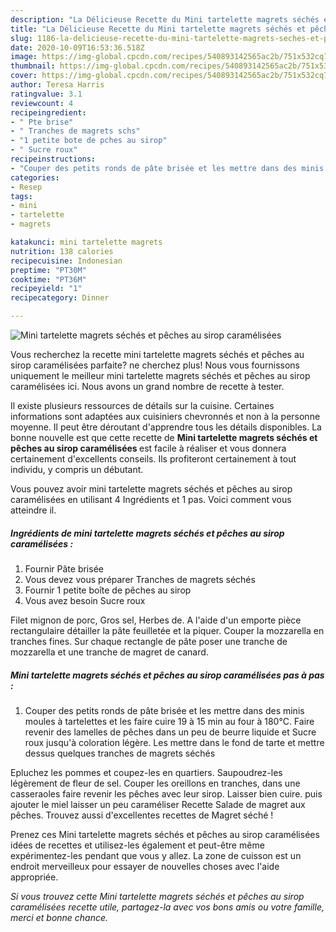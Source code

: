 ```yaml
---
description: "La Délicieuse Recette du Mini tartelette magrets séchés et pêches au sirop caramélisées"
title: "La Délicieuse Recette du Mini tartelette magrets séchés et pêches au sirop caramélisées"
slug: 1186-la-delicieuse-recette-du-mini-tartelette-magrets-seches-et-peches-au-sirop-caramelisees
date: 2020-10-09T16:53:36.518Z
image: https://img-global.cpcdn.com/recipes/540893142565ac2b/751x532cq70/mini-tartelette-magrets-seches-et-peches-au-sirop-caramelisees-photo-principale-de-la-recette.jpg
thumbnail: https://img-global.cpcdn.com/recipes/540893142565ac2b/751x532cq70/mini-tartelette-magrets-seches-et-peches-au-sirop-caramelisees-photo-principale-de-la-recette.jpg
cover: https://img-global.cpcdn.com/recipes/540893142565ac2b/751x532cq70/mini-tartelette-magrets-seches-et-peches-au-sirop-caramelisees-photo-principale-de-la-recette.jpg
author: Teresa Harris
ratingvalue: 3.1
reviewcount: 4
recipeingredient:
- " Pte brise"
- " Tranches de magrets schs"
- "1 petite bote de pches au sirop"
- " Sucre roux"
recipeinstructions:
- "Couper des petits ronds de pâte brisée et les mettre dans des minis moules à tartelettes et les faire cuire 19 à 15 min au four à 180°C. Faire revenir des lamelles de pêches dans un peu de beurre liquide et Sucre roux jusqu&#39;à coloration légère. Les mettre dans le fond de tarte et mettre dessus quelques tranches de magrets séchés"
categories:
- Resep
tags:
- mini
- tartelette
- magrets

katakunci: mini tartelette magrets 
nutrition: 138 calories
recipecuisine: Indonesian
preptime: "PT30M"
cooktime: "PT36M"
recipeyield: "1"
recipecategory: Dinner

---
```



![Mini tartelette magrets séchés et pêches au sirop caramélisées](https://img-global.cpcdn.com/recipes/540893142565ac2b/751x532cq70/mini-tartelette-magrets-seches-et-peches-au-sirop-caramelisees-photo-principale-de-la-recette.jpg)

Vous recherchez la recette mini tartelette magrets séchés et pêches au sirop caramélisées parfaite? ne cherchez plus! Nous vous fournissons uniquement le meilleur mini tartelette magrets séchés et pêches au sirop caramélisées ici. Nous avons un grand nombre de recette à tester.

Il existe plusieurs ressources de détails sur la cuisine. Certaines informations sont adaptées aux cuisiniers chevronnés et non à la personne moyenne. Il peut être déroutant d'apprendre tous les détails disponibles. La bonne nouvelle est que cette recette de <strong> Mini tartelette magrets séchés et pêches au sirop caramélisées </strong> est facile à réaliser et vous donnera certainement d'excellents conseils. Ils profiteront certainement à tout individu, y compris un débutant.

<!--inarticleads1-->

Vous pouvez avoir mini tartelette magrets séchés et pêches au sirop caramélisées en utilisant 4 Ingrédients et 1 pas. Voici comment vous atteindre il.

##### Ingrédients de mini tartelette magrets séchés et pêches au sirop caramélisées :

1. Fournir  Pâte brisée
1. Vous devez vous préparer  Tranches de magrets séchés
1. Fournir 1 petite boîte de pêches au sirop
1. Vous avez besoin  Sucre roux


Filet mignon de porc, Gros sel, Herbes de. A l&#39;aide d&#39;un emporte pièce rectangulaire détailler la pâte feuilletée et la piquer. Couper la mozzarella en tranches fines. Sur chaque rectangle de pâte poser une tranche de mozzarella et une tranche de magret de canard. 

<!--inarticleads2-->

##### Mini tartelette magrets séchés et pêches au sirop caramélisées pas à pas :

1. Couper des petits ronds de pâte brisée et les mettre dans des minis moules à tartelettes et les faire cuire 19 à 15 min au four à 180°C. Faire revenir des lamelles de pêches dans un peu de beurre liquide et Sucre roux jusqu&#39;à coloration légère. Les mettre dans le fond de tarte et mettre dessus quelques tranches de magrets séchés


Epluchez les pommes et coupez-les en quartiers. Saupoudrez-les légèrement de fleur de sel. Couper les oreillons en tranches, dans une casseraoles faire revenir les pêches avec leur sirop. Laisser bien cuire. puis ajouter le miel laisser un peu caraméliser Recette Salade de magret aux pêches. Trouvez aussi d&#39;excellentes recettes de Magret séché ! 

<!--inarticleads1-->

<p>
Prenez ces Mini tartelette magrets séchés et pêches au sirop caramélisées idées de recettes et utilisez-les également et peut-être même expérimentez-les pendant que vous y allez. La zone de cuisson est un endroit merveilleux pour essayer de nouvelles choses avec l'aide appropriée.
</p>

<p>
<i>Si vous trouvez cette Mini tartelette magrets séchés et pêches au sirop caramélisées recette utile, partagez-la avec vos bons amis ou votre famille, merci et bonne chance.</i>
</p>
